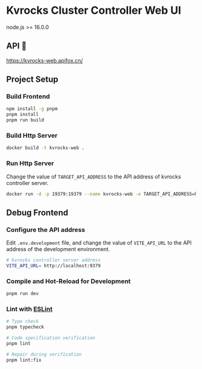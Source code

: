 # Kvrocks Cluster Controller Web UI

node.js >= 16.0.0

## API 🔗

https://kvrocks-web.apifox.cn/

## Project Setup

### Build Frontend

```sh
npm install -g pnpm
pnpm install
pnpm run build
```

### Build Http Server

```sh
docker build -t kvrocks-web .
```

### Run Http Server

Change the value of `TARGET_API_ADDRESS` to the API address of kvrocks controller server.

```sh
docker run -d -p 19379:19379 --name kvrocks-web -e TARGET_API_ADDRESS=http://127.0.0.1:9379 kvrocks-web
```

###   

## Debug Frontend

### Configure the API address

Edit `.env.development` file, and change the value of `VITE_API_URL` to the API address of the development environment.

```sh
# kvrocks controller server address
VITE_API_URL= http://localhost:9379
```

### Compile and Hot-Reload for Development

```sh
pnpm run dev
```

### Lint with [ESLint](https://eslint.org/)

```sh
# Type check
pnpm typecheck

# Code specification verification
pnpm lint

# Repair during verification
pnpm lint:fix
```
